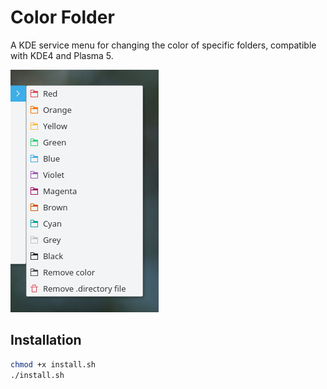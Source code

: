 # Color Folder

A KDE service menu for changing the color of specific folders, compatible with KDE4 and Plasma 5.

![Screen shot of Color Folder](colorfolder.png)

## Installation

```bash
chmod +x install.sh
./install.sh
```
